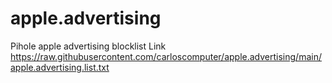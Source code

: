 # apple.advertising
Pihole apple advertising blocklist
Link https://raw.githubusercontent.com/carloscomputer/apple.advertising/main/apple.advertising.list.txt
